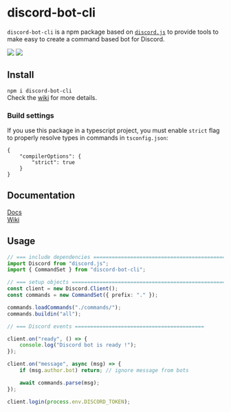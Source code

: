 # discord-bot-cli

`discord-bot-cli` is a npm package based on [`discord.js`](https://www.npmjs.com/package/discord.js) to provide tools to make easy to create a command based bot for Discord.

<a href="https://www.npmjs.com/package/discord-bot-cli" target="_blank"><img src="https://img.shields.io/npm/v/discord-bot-cli"/></a>
<img src="https://img.shields.io/github/last-commit/baanloh/discord-bot-cli"/>

## Install

`npm i discord-bot-cli`  
Check the [wiki](https://github.com/baanloh/discord-bot-cli/wiki/Installation-and-Setup) for more details.

### Build settings
If you use this package in a typescript project, you must enable `strict` flag to properly resolve types in commands in `tsconfig.json`:
```jsonc
{
    "compilerOptions": {
        "strict": true
    }
}
```

## Documentation

<a href="https://baanloh.github.io/discord-bot-cli/v3/index.html">Docs</a><br>
<a href="https://github.com/baanloh/discord-bot-cli/wiki">Wiki</a>

## Usage

```typescript
// === include dependencies =================================================
import Discord from "discord.js";
import { CommandSet } from "discord-bot-cli";

// === setup objects ========================================================
const client = new Discord.Client();
const commands = new CommandSet({ prefix: "." });

commands.loadCommands("./commands/");
commands.buildin("all");

// === Discord events ==========================================

client.on("ready", () => {
    console.log("Discord bot is ready !");
});

client.on("message", async (msg) => {
    if (msg.author.bot) return; // ignore message from bots

    await commands.parse(msg);
});

client.login(process.env.DISCORD_TOKEN);
```
